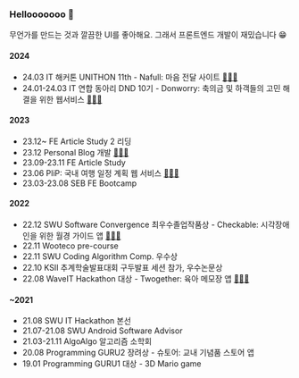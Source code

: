 
### Hellooooooo 👋

무언가를 만드는 것과 깔끔한 UI를 좋아해요. 그래서 프론트엔드 개발이 재밌습니다 😁

#### 2024

- 24.03 IT 해커톤 UNITHON 11th - Nafull: 마음 전달 사이트 [🧑🏻‍💻](https://github.com/NafullNafull/Nafull-client)
- 24.01-24.03 IT 연합 동아리 DND 10기 - Donworry: 축의금 및 하객들의 고민 해결을 위한 웹서비스 [🧑🏻‍💻](https://github.com/dnd-side-project/dnd-10th-3-frontend)

#### 2023

- 23.12~ FE Article Study 2 리딩
- 23.12 Personal Blog 개발 [🧑🏻‍💻](https://github.com/jhsung23/my-site)
- 23.09-23.11 FE Article Study
- 23.06 PliP: 국내 여행 일정 계획 웹 서비스 [🧑🏻‍💻](https://github.com/jhsung23/PliP)
- 23.03-23.08 SEB FE Bootcamp

#### 2022

- 22.12 SWU Software Convergence 최우수졸업작품상 - Checkable: 시각장애인을 위한 월경 가이드 앱 [🧑🏻‍💻](https://github.com/jhsung23/Checkable)
- 22.11 Wooteco pre-course
- 22.11 SWU Coding Algorithm Comp. 우수상
- 22.10 KSII 추계학술발표대회 구두발표 세션 참가, 우수논문상
- 22.08 WaveIT Hackathon 대상 - Twogether: 육아 메모장 앱 [🧑🏻‍💻](https://github.com/jhsung23/Twogether)

#### ~2021

- 21.08 SWU IT Hackathon 본선
- 21.07-21.08 SWU Android Software Advisor
- 21.03-21.11 AlgoAlgo 알고리즘 소학회
- 20.08 Programming GURU2 장려상 - 슈토어: 교내 기념품 스토어 앱
- 19.01 Programming GURU1 대상 - 3D Mario game

